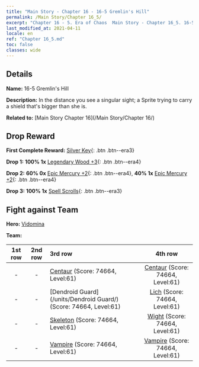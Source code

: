 ```yaml
---
title: "Main Story - Chapter 16 - 16-5 Gremlin's Hill"
permalink: /Main Story/Chapter 16_5/
excerpt: "Chapter 16 - 5. Era of Chaos  Main Story - Chapter 16_5. 16-5 Gremlin's Hill"
last_modified_at: 2021-04-11
locale: en
ref: "Chapter 16_5.md"
toc: false
classes: wide
---
```


## Details

 **Name:** 16-5 Gremlin's Hill

 **Description:** In the distance you see a singular sight; a Sprite trying to carry a shield that's bigger than she is.

 **Related to:** [Main Story Chapter 16](/Main Story/Chapter 16/)

## Drop Reward

 **First Complete Reward:** [Silver Key](/Items/con_693/){: .btn .btn--era3}

 **Drop 1:** **100% 1x** [Legendary Wood +3](/Items/mat_55/){: .btn .btn--era4}

 **Drop 2:** **60% 0x** [Epic Mercury +2](/Items/mat_49/){: .btn .btn--era4}, **40% 1x** [Epic Mercury +2](/Items/mat_49/){: .btn .btn--era4}

 **Drop 3:** **100% 1x** [Spell Scrolls](/Items/con_694/){: .btn .btn--era3}


## Fight against Team
 **Hero:** [Vidomina](/heroes/Vidomina/)

 **Team:**


  | 1st row | 2nd row | 3rd row | 4th row |
  |:----:|:----:|:----|:----:|
  | - | - | [Centaur](/units/Centaur/) (Score: 74664, Level:61)  | [Centaur](/units/Centaur/) (Score: 74664, Level:61)  |
  | - | - | [Dendroid Guard](/units/Dendroid Guard/) (Score: 74664, Level:61)  | [Lich](/units/Lich/) (Score: 74664, Level:61)  |
  | - | - | [Skeleton](/units/Skeleton/) (Score: 74664, Level:61)  | [Wight](/units/Wight/) (Score: 74664, Level:61)  |
  | - | - | [Vampire](/units/Vampire/) (Score: 74664, Level:61)  | [Vampire](/units/Vampire/) (Score: 74664, Level:61)  |



